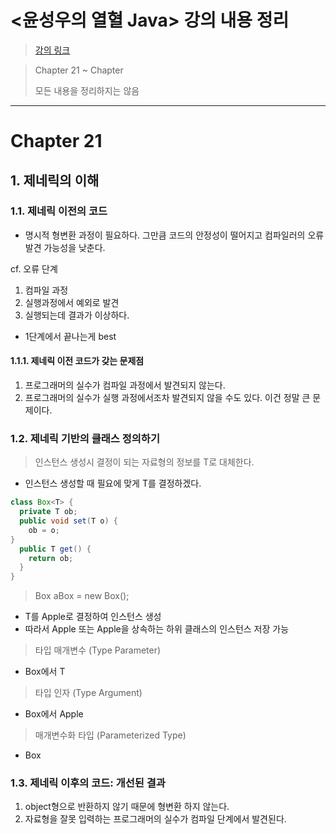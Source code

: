# <윤성우의 열혈 Java> 강의 내용 정리
>[강의 링크](https://cafe.naver.com/cstudyjava/135782?boardType=L)

> Chapter 21 ~ Chapter 
> 
>모든 내용을 정리하지는 않음

---

# Chapter 21

## 1. 제네릭의 이해 

### 1.1. 제네릭 이전의 코드
- 명시적 형변환 과정이 필요하다. 그만큼 코드의 안정성이 떨어지고 컴파일러의 오류 발견 가능성을 낮춘다.

cf. 오류 단계
1. 컴파일 과정
2. 실행과정에서 예외로 발견
3. 실행되는데 결과가 이상하다.
- 1단계에서 끝나는게 best

#### 1.1.1. 제네릭 이전 코드가 갖는 문제점
1. 프로그래머의 실수가 컴파일 과정에서 발견되지 않는다.
2. 프로그래머의 실수가 실행 과정에서조차 발견되지 않을 수도 있다. 이건 정말 큰 문제이다.

### 1.2. 제네릭 기반의 클래스 정의하기
> 인스턴스 생성시 결정이 되는 자료형의 정보를 T로 대체한다.

- 인스턴스 생성할 때 필요에 맞게 T를 결정하겠다.
~~~java
class Box<T> {
  private T ob;
  public void set(T o) {
    ob = o;
}
  public T get() {
    return ob;
  }
}
~~~

>Box<Apple> aBox = new Box<Apple>();
- T를 Apple로 결정하여 인스턴스 생성
- 따라서 Apple 또는 Apple을 상속하는 하위 클래스의 인스턴스 저장 가능

>타입 매개변수 (Type Parameter) 
- Box<T>에서 T
>타입 인자 (Type Argument)
- Box<Apple>에서 Apple
>매개변수화 타입 (Parameterized Type) 
- Box<Apple>
  
  
### 1.3. 제네릭 이후의 코드: 개선된 결과
1. object형으로 반환하지 않기 때문에 형변환 하지 않는다.
2. 자료형을 잘못 입력하는 프로그래머의 실수가 컴파일 단계에서 발견된다.
  
  
  
  

